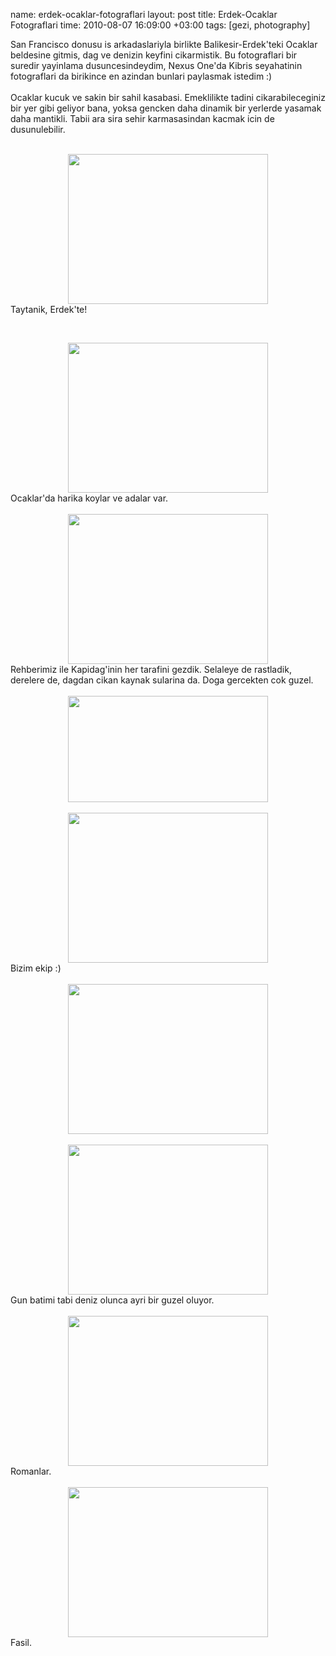 name: erdek-ocaklar-fotograflari
layout: post
title: Erdek-Ocaklar Fotograflari
time: 2010-08-07 16:09:00 +03:00
tags: [gezi, photography]

San Francisco donusu is arkadaslariyla birlikte Balikesir-Erdek'teki Ocaklar beldesine gitmis, dag ve denizin keyfini cikarmistik. Bu fotograflari bir suredir yayinlama dusuncesindeydim, Nexus One'da Kibris seyahatinin fotograflari da birikince en azindan bunlari paylasmak istedim :)<br /><br />Ocaklar kucuk ve sakin bir sahil kasabasi. Emeklilikte tadini cikarabileceginiz bir yer gibi geliyor bana, yoksa gencken daha dinamik bir yerlerde yasamak daha mantikli. Tabii ara sira sehir karmasasindan kacmak icin de dusunulebilir.<br /><br /><div class="separator" style="clear: both; text-align: center;"><a href="http://3.bp.blogspot.com/_AZvuJ9kmERM/TF1UDiiyuOI/AAAAAAAABhw/hZHgOezamtA/s1600/P6010442_1.JPG" imageanchor="1" style="margin-left: 1em; margin-right: 1em;"><img border="0" height="240" src="http://3.bp.blogspot.com/_AZvuJ9kmERM/TF1UDiiyuOI/AAAAAAAABhw/hZHgOezamtA/s320/P6010442_1.JPG" width="320" /></a></div>Taytanik, Erdek'te!<br />
<!-- -**-END-**- -->
<br /><div class="separator" style="clear: both; text-align: center;"><a href="http://4.bp.blogspot.com/_AZvuJ9kmERM/TF1UFkdA5xI/AAAAAAAABh0/xAN_K2Hie9A/s1600/P6010469_1.JPG" imageanchor="1" style="margin-left: 1em; margin-right: 1em;"><img border="0" height="240" src="http://4.bp.blogspot.com/_AZvuJ9kmERM/TF1UFkdA5xI/AAAAAAAABh0/xAN_K2Hie9A/s320/P6010469_1.JPG" width="320" /></a></div>Ocaklar'da harika koylar ve adalar var.<br /><br /><div class="separator" style="clear: both; text-align: center;"><a href="http://3.bp.blogspot.com/_AZvuJ9kmERM/TF1UK9caHDI/AAAAAAAABh4/rD3uzXaqIjY/s1600/P6030654_1.JPG" imageanchor="1" style="margin-left: 1em; margin-right: 1em;"><img border="0" height="240" src="http://3.bp.blogspot.com/_AZvuJ9kmERM/TF1UK9caHDI/AAAAAAAABh4/rD3uzXaqIjY/s320/P6030654_1.JPG" width="320" /></a></div>Rehberimiz ile Kapidag'inin her tarafini gezdik. Selaleye de rastladik, derelere de, dagdan cikan kaynak sularina da. Doga gercekten cok guzel.<br /><br /><div class="separator" style="clear: both; text-align: center;"><a href="http://4.bp.blogspot.com/_AZvuJ9kmERM/TF1USPJ0QmI/AAAAAAAABh8/QZruSg-tZWs/s1600/P6030690_1.JPG" imageanchor="1" style="margin-left: 1em; margin-right: 1em;"><img border="0" height="170" src="http://4.bp.blogspot.com/_AZvuJ9kmERM/TF1USPJ0QmI/AAAAAAAABh8/QZruSg-tZWs/s320/P6030690_1.JPG" width="320" /></a></div><br /><div class="separator" style="clear: both; text-align: center;"><a href="http://4.bp.blogspot.com/_AZvuJ9kmERM/TF1XGZ4THnI/AAAAAAAABiA/Zx4R-B5MMzI/s1600/P6010460_1.JPG" imageanchor="1" style="margin-left: 1em; margin-right: 1em;"><img border="0" height="240" src="http://4.bp.blogspot.com/_AZvuJ9kmERM/TF1XGZ4THnI/AAAAAAAABiA/Zx4R-B5MMzI/s320/P6010460_1.JPG" width="320" /></a></div>Bizim ekip :)<br /><br /><div class="separator" style="clear: both; text-align: center;"><a href="http://1.bp.blogspot.com/_AZvuJ9kmERM/TF1X3RFR2NI/AAAAAAAABiI/5-QHv8id2KQ/s1600/P6020555.JPG" imageanchor="1" style="margin-left: 1em; margin-right: 1em;"><img border="0" height="240" src="http://1.bp.blogspot.com/_AZvuJ9kmERM/TF1X3RFR2NI/AAAAAAAABiI/5-QHv8id2KQ/s320/P6020555.JPG" width="320" /></a></div><br /><div class="separator" style="clear: both; text-align: center;"><a href="http://1.bp.blogspot.com/_AZvuJ9kmERM/TF1YQXsFm5I/AAAAAAAABiM/z9h9pg6L8j8/s1600/P6020570.JPG" imageanchor="1" style="margin-left: 1em; margin-right: 1em;"><img border="0" height="240" src="http://1.bp.blogspot.com/_AZvuJ9kmERM/TF1YQXsFm5I/AAAAAAAABiM/z9h9pg6L8j8/s320/P6020570.JPG" width="320" /></a></div>Gun batimi tabi deniz olunca ayri bir guzel oluyor.<br /><br /><div class="separator" style="clear: both; text-align: center;"><a href="http://3.bp.blogspot.com/_AZvuJ9kmERM/TF1Y0QdhJrI/AAAAAAAABiQ/9bUtOYFd8lU/s1600/P6020573.JPG" imageanchor="1" style="margin-left: 1em; margin-right: 1em;"><img border="0" height="240" src="http://3.bp.blogspot.com/_AZvuJ9kmERM/TF1Y0QdhJrI/AAAAAAAABiQ/9bUtOYFd8lU/s320/P6020573.JPG" width="320" /></a></div>Romanlar.<br /><br /><div class="separator" style="clear: both; text-align: center;"><a href="http://3.bp.blogspot.com/_AZvuJ9kmERM/TF1afQFHEoI/AAAAAAAABiU/moz64gtbbs8/s1600/P6020624.JPG" imageanchor="1" style="margin-left: 1em; margin-right: 1em;"><img border="0" height="240" src="http://3.bp.blogspot.com/_AZvuJ9kmERM/TF1afQFHEoI/AAAAAAAABiU/moz64gtbbs8/s320/P6020624.JPG" width="320" /></a></div>Fasil.
